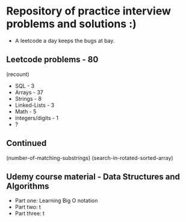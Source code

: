 # Repository of practice interview problems and solutions :)
 - A leetcode a day keeps the bugs at bay.

## Leetcode problems - 80
(recount)
 - SQL - 3
 - Arrays - 37
 - Strings - 8
 - Linked-Lists - 3 
 - Math - 5
 - integers/digits - 1
 - ? 

 ## Continued
 (number-of-matching-substrings)
 (search-in-rotated-sorted-array)

 ## Udemy course material - Data Structures and Algorithms
  - Part one: Learning Big O notation
  - Part two: t
  - Part three: t


